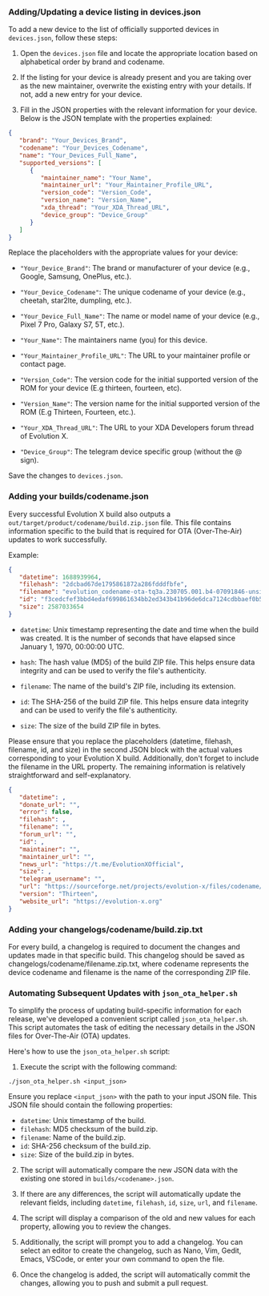 

### Adding/Updating a device listing in devices.json

To add a new device to the list of officially supported devices in `devices.json`, follow these steps:

1. Open the `devices.json` file and locate the appropriate location based on alphabetical order by brand and codename.

2. If the listing for your device is already present and you are taking over as the new maintainer, overwrite the existing entry with your details. If not, add a new entry for your device.

3. Fill in the JSON properties with the relevant information for your device. Below is the JSON template with the properties explained:

```json
{
   "brand": "Your_Devices_Brand",
   "codename": "Your_Devices_Codename",
   "name": "Your_Devices_Full_Name",
   "supported_versions": [
      {
         "maintainer_name": "Your_Name",
         "maintainer_url": "Your_Maintainer_Profile_URL",
         "version_code": "Version_Code",
         "version_name": "Version_Name",
         "xda_thread": "Your_XDA_Thread_URL",
         "device_group": "Device_Group"
      }
   ]
}
```

Replace the placeholders with the appropriate values for your device:

- `"Your_Device_Brand"`: The brand or manufacturer of your device (e.g., Google, Samsung, OnePlus, etc.).

- `"Your_Device_Codename"`: The unique codename of your device (e.g., cheetah, star2lte, dumpling, etc.).

- `"Your_Device_Full_Name"`: The name or model name of your device (e.g., Pixel 7 Pro, Galaxy S7, 5T, etc.).

- `"Your_Name"`: The maintainers name (you) for this device.

- `"Your_Maintainer_Profile_URL"`: The URL to your maintainer profile or contact page.

- `"Version_Code"`: The version code for the initial supported version of the ROM for your device (E.g thirteen, fourteen, etc).

- `"Version_Name"`: The version name for the initial supported version of the ROM (E.g Thirteen, Fourteen, etc.).

- `"Your_XDA_Thread_URL"`: The URL to your XDA Developers forum thread of Evolution X.

- `"Device_Group"`: The telegram device specific group (without the @ sign).

Save the changes to `devices.json`.


### Adding your builds/codename.json

Every successful Evolution X build also outputs a `out/target/product/codename/build.zip.json` file. This file contains information specific to the build that is required for OTA (Over-The-Air) updates to work successfully. 

Example:

```json
{
   "datetime": 1688939964,
   "filehash": "2dcbad67de1795861872a286fdddfbfe",
   "filename": "evolution_codename-ota-tq3a.230705.001.b4-07091846-unsigned.zip",
   "id": "f3cedcfef3bbd4edaf699861634bb2ed343b41b96de6dca7124cdbbaef0b5c46",
   "size": 2587033654
}
```

- `datetime`: Unix timestamp representing the date and time when the build was created. It is the number of seconds that have elapsed since January 1, 1970, 00:00:00 UTC.

- `hash`: The hash value (MD5) of the build ZIP file. This helps ensure data integrity and can be used to verify the file's authenticity.

- `filename`: The name of the build's ZIP file, including its extension.

- `id`: The SHA-256 of the build ZIP file. This helps ensure data integrity and can be used to verify the file's authenticity.

- `size`: The size of the build ZIP file in bytes.

Please ensure that you replace the placeholders (datetime, filehash, filename, id, and size) in the second JSON block with the actual values corresponding to your Evolution X build. Additionally, don't forget to include the filename in the URL property. The remaining information is relatively straightforward and self-explanatory.

```json
{
   "datetime": ,
   "donate_url": "",
   "error": false,
   "filehash": ,
   "filename": "",
   "forum_url": "",
   "id": ,
   "maintainer": "",
   "maintainer_url": "",
   "news_url": "https://t.me/EvolutionXOfficial",
   "size": ,
   "telegram_username": "",
   "url": "https://sourceforge.net/projects/evolution-x/files/codename/13/filename/download",
   "version": "Thirteen",
   "website_url": "https://evolution-x.org"
}
```

### Adding your changelogs/codename/build.zip.txt

For every build, a changelog is required to document the changes and updates made in that specific build. This changelog should be saved as changelogs/codename/filename.zip.txt, where codename represents the device codename and filename is the name of the corresponding ZIP file.

### Automating Subsequent Updates with `json_ota_helper.sh`

To simplify the process of updating build-specific information for each release, we've developed a convenient script called `json_ota_helper.sh`. This script automates the task of editing the necessary details in the JSON files for Over-The-Air (OTA) updates.

Here's how to use the `json_ota_helper.sh` script:

1. Execute the script with the following command:
```
./json_ota_helper.sh <input_json>
```

Ensure you replace `<input_json>` with the path to your input JSON file. This JSON file should contain the following properties:

- `datetime`: Unix timestamp of the build.
- `filehash`: MD5 checksum of the build.zip.
- `filename`: Name of the build.zip.
- `id`: SHA-256 checksum of the build.zip.
- `size`: Size of the build.zip in bytes.

2. The script will automatically compare the new JSON data with the existing one stored in `builds/<codename>.json`.

3. If there are any differences, the script will automatically update the relevant fields, including `datetime`, `filehash`, `id`, `size`, `url`, and `filename`.

4. The script will display a comparison of the old and new values for each property, allowing you to review the changes.

5. Additionally, the script will prompt you to add a changelog. You can select an editor to create the changelog, such as Nano, Vim, Gedit, Emacs, VSCode, or enter your own command to open the file.

6. Once the changelog is added, the script will automatically commit the changes, allowing you to push and submit a pull request.


